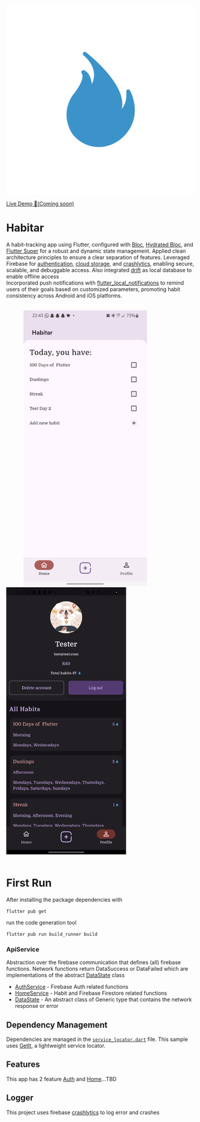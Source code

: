 <img src="assets/images/app_logo.png" alt="App Logo" width="700" />

<a href="https://github.com/Vader-Femi/Habitar/" target="_blank"
rel="nofollow noopener noreferrer" aria-label="Live Demo"><u>Live Demo 🚀(Coming soon)</u></a>


# Habitar

A habit-tracking app using Flutter, configured with [Bloc], [Hydrated Bloc], and [Flutter Super] for a robust and dynamic state management. 
Applied clean architecture principles to ensure a clear separation of features. 
Leveraged Firebase for [authentication], [cloud storage], and [crashlytics], enabling secure, scalable, and debuggable access.
Also integrated [drift] as local database to enable offline access  
Incorporated push notifications with [flutter_local_notifications] to remind users of their goals based on customized parameters, promoting habit consistency across Android and iOS platforms.

[BLoC]: https://pub.dev/packages/flutter_bloc
[Hydrated Bloc]: https://pub.dev/packages/hydrated_bloc
[Flutter Super]: https://pub.dev/documentation/flutter_super/latest/
[authentication]: https://pub.dev/packages/firebase_auth/
[cloud storage]: https://pub.dev/packages/cloud_firestore/
[crashlytics]: https://pub.dev/packages/firebase_crashlytics/
[drift]: https://pub.dev/packages/drift/
[flutter_local_notifications]: https://pub.dev/packages/flutter_local_notifications/

<br />
<div>
  &emsp;&emsp;&emsp;
  <img src="assets/images/app_light_mode.png" alt="Light theme" width="330">
  &emsp;&emsp;&emsp;&emsp;
  <img src="assets/images/app_dark_mode.png" alt="Dark theme" width="320">  
</div>
<br />

# First Run

After installing the package dependencies with

```
flutter pub get
```

run the code generation tool

```
flutter pub run build_runner build
```

### ApiService

Abstraction over the firebase communication that defines (all) firebase functions.
Network functions return DataSuccess or DataFailed which are implementations of the abstract [DataState] class

- [AuthService] - Firebase Auth related functions
- [HomeService] - Habit and Firebase Firestore related functions
- [DataState] - An abstract class of Generic type that contains the network response or error

[AuthService]: lib/features/auth/data/sources/auth_service.dart
[HomeService]: lib/features/home/data/sources/home_service.dart
[DataState]: lib/core/res/data_state.dart/sources/home_service.dart

## Dependency Management

Dependencies are managed in the [`service_locator.dart`][service_locator] file. This sample uses [GetIt], a lightweight service locator.

[service_locator]: ./lib/service_locator.dart
[GetIt]: https://pub.dev/packages/get_it


## Features
This app has 2 feature [Auth] and [Home]...TBD

[Auth]: lib/features/auth
[Home]: lib/features/home

## Logger

This project uses firebase [crashlytics] to log error and crashes
